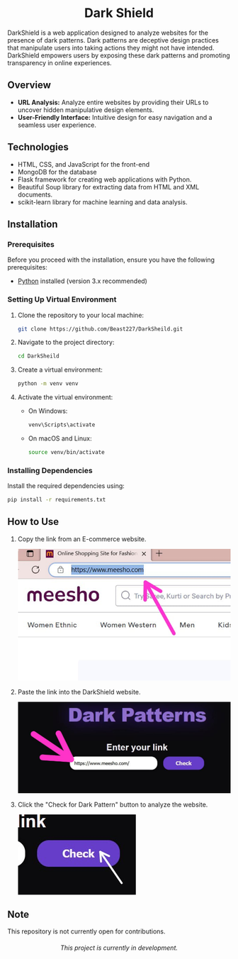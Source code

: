 <h1 align="center">Dark Shield</h1>

DarkShield is a web application designed to analyze websites for the presence of dark patterns. Dark patterns are deceptive design practices that manipulate users into taking actions they might not have intended. DarkShield empowers users by exposing these dark patterns and promoting transparency in online experiences.

## Overview

- **URL Analysis:** Analyze entire websites by providing their URLs to uncover hidden manipulative design elements.
- **User-Friendly Interface:** Intuitive design for easy navigation and a seamless user experience.

## Technologies

- HTML, CSS, and JavaScript for the front-end
- MongoDB for the database
- Flask framework for creating web applications with Python.
- Beautiful Soup library for extracting data from HTML and XML documents.
- scikit-learn library for machine learning and data analysis.

## Installation

### Prerequisites

Before you proceed with the installation, ensure you have the following prerequisites:

- [Python](https://www.python.org/) installed (version 3.x recommended)

### Setting Up Virtual Environment

1. Clone the repository to your local machine:

    ```bash
    git clone https://github.com/Beast227/DarkSheild.git
    ```

2. Navigate to the project directory:

    ```bash
    cd DarkSheild
    ```

3. Create a virtual environment:

    ```bash
    python -m venv venv
    ```

4. Activate the virtual environment:

    - On Windows:

        ```bash
        venv\Scripts\activate
        ```

    - On macOS and Linux:

        ```bash
        source venv/bin/activate
        ```

### Installing Dependencies

Install the required dependencies using:

```bash
pip install -r requirements.txt
```

## How to Use

1. Copy the link from an E-commerce website.

   ![Copy Link](static/images/copy-link.jpg)

2. Paste the link into the DarkShield website.

   ![Paste Link](static/images/link-ss.jpeg)

3. Click the "Check for Dark Pattern" button to analyze the website.

   ![Check Button](static/images/check-button.jpg)


## Note
This repository is not currently open for contributions.



<h6 align="center"> This project is currently in development.</h5>
